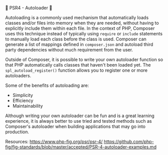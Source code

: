 🚀 PSR4 - Autoloader 🚀

Autoloading is a commonly used mechanism that automatically loads classes and/or files into memory when they are needed, without having to explicitly include them within each file. In the context of PHP, Composer uses this technique instead of typically using `require` or `include` statements to manually load each class before the class is used. Composer can generate a list of mappings defined in `composer.json` and autoload third party dependencies without much requirement from the user.

Outside of Composer, it is possible to write your own autoloader function so that PHP automatically calls classes that haven't been loaded yet. The `spl_autoload_register()` function allows you to register one or more autoloaders.

Some of the benefits of autoloading are:
- Simplicity
- Efficiency
- Maintainability

Although writing your own autoloader can be fun and is a great learning experience, it is always better to use tried and tested methods such as Composer's autoloader when building applications that may go into production.

Resources:
https://www.php-fig.org/psr/psr-4/
https://github.com/php-fig/fig-standards/blob/master/accepted/PSR-4-autoloader-examples.md
